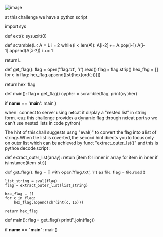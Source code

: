 ![image](https://github.com/user-attachments/assets/34dfbff7-c7ce-4f06-9ff8-20b24471fe5e)

at this challenge we have a python script 
  
import sys

def exit():
  sys.exit(0)

def scramble(L):
  A = L
  i = 2
  while (i < len(A)):
    A[i-2] += A.pop(i-1)
    A[i-1].append(A[:i-2])
    i += 1
    
  return L

def get_flag():
  flag = open('flag.txt', 'r').read()
  flag = flag.strip()
  hex_flag = []
  for c in flag:
    hex_flag.append([str(hex(ord(c)))])

  return hex_flag

def main():
  flag = get_flag()
  cypher = scramble(flag)
  print(cypher)

if __name__ == '__main__':
  main()

when i connect to server using netcat it display a "nested list" in string form.  (cuz this challenge provides a dynamic flag through netcat port so we can't use nested lists in code python)

The hint of this chall suggests using "eval()" to convert the flag into a list of strings.When the list is coverted, the second hint directs you to focus only on outer list which can be achieved by funct "extract_outer_list()" 
and this is python decode script :


def extract_outer_list(array):
    return [item for inner in array for item in inner if isinstance(item, str)]

def get_flag():
    flag = []
    with open('flag.txt', 'r') as file:
        flag = file.read()

    list_string = eval(flag)
    flag = extract_outer_list(list_string)

    hex_flag = []
    for c in flag:
        hex_flag.append(chr(int(c, 16)))

    return hex_flag

def main():
    flag = get_flag()
    print(''.join(flag))

if __name__ == "__main__":
    main()
